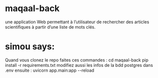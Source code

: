 # maqaal-back

une application Web permettant à l’utilisateur de rechercher des articles scientifiques à partir d’une liste de mots clés.

# simou says:

Quand vous clonez le repo faites ces commandes : 
cd maqaal-back
pip install -r requirements.txt
modifiez aussi les infos de la bdd postgres dans .env
ensuite : uvicorn app.main:app --reload
